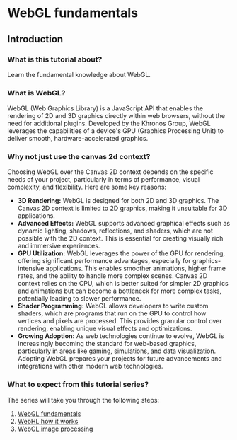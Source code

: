 # WebGL fundamentals

## Introduction

### What is this tutorial about?

Learn the fundamental knowledge about WebGL.

### What is WebGL?

WebGL (Web Graphics Library) is a JavaScript API that enables the rendering of 2D and 3D graphics directly within web browsers, without the need for additional plugins. Developed by the Khronos Group, WebGL leverages the capabilities of a device's GPU (Graphics Processing Unit) to deliver smooth, hardware-accelerated graphics. 

### Why not just use the canvas 2d context?

Choosing WebGL over the Canvas 2D context depends on the specific needs of your project, particularly in terms of performance, visual complexity, and flexibility. Here are some key reasons:

* **3D Rendering:** WebGL is designed for both 2D and 3D graphics. The Canvas 2D context is limited to 2D graphics, making it unsuitable for 3D applications.
* **Advanced Effects:** WebGL supports advanced graphical effects such as dynamic lighting, shadows, reflections, and shaders, which are not possible with the 2D context. This is essential for creating visually rich and immersive experiences.
* **GPU Utilization:** WebGL leverages the power of the GPU for rendering, offering significant performance advantages, especially for graphics-intensive applications. This enables smoother animations, higher frame rates, and the ability to handle more complex scenes. Canvas 2D context relies on the CPU, which is better suited for simpler 2D graphics and animations but can become a bottleneck for more complex tasks, potentially leading to slower performance.
* **Shader Programming:** WebGL allows developers to write custom shaders, which are programs that run on the GPU to control how vertices and pixels are processed. This provides granular control over rendering, enabling unique visual effects and optimizations.
* **Growing Adoption:** As web technologies continue to evolve, WebGL is increasingly becoming the standard for web-based graphics, particularly in areas like gaming, simulations, and data visualization. Adopting WebGL prepares your projects for future advancements and integrations with other modern web technologies.

### What to expect from this tutorial series?

The series will take you through the following steps:
1. [WebGL fundamentals](./webgl-funamentals.md)
2. [WebHL how it works](./webgl-how-it-works.md)
3. [WebGL image processing](./webgl-image-processing.md)

